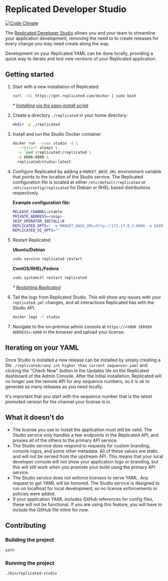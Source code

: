# Replicated Developer Studio

[![Code Climate](https://codeclimate.com/github/replicatedhq/studio/badges/gpa.svg)](https://codeclimate.com/github/replicatedhq/studio)

The [Replicated Developer Studio](https://github.com/replicatedhq/studio) allows you and your team to streamline your application development, removing the need to to create releases for every change you may need create along the way.

Development on your Replicated YAML can be done locally, providing a quick way to iterate and test new versions of your Replicated application.


## Getting started

1. Start with a new installation of Replicated:

   ```bash
   curl -sSL https://get.replicated.com/docker | sudo bash
   ```

   *\* [Installing via the easy-install script](https://help.replicated.com/docs/distributing-an-application/installing-via-script/#basic-install)*
  
1. Create a directory `./replicated` in your home directory:

   ```bash
   mkdir -p ./replicated
   ```

1. Install and run the Studio Docker container

   ```bash
   docker run --name studio -d \
     --restart always \
     -v `pwd`/replicated:/replicated \
     -p 8006:8006 \
     replicated/studio:latest
   ```

1. Configure Replicated by adding a `MARKET_BASE_URL` environment variable that points to the location of the Studio service. The Replicated configuration file is located at either `/etc/default/replicated` or `/etc/sysconfig/replicated` for Debian or RHEL based distributions respectively.

   **Example configuration file:**
   ```bash
   RELEASE_CHANNEL=stable
   PRIVATE_ADDRESS=<snip>
   SKIP_OPERATOR_INSTALL=0
   REPLICATED_OPTS=" -e MARKET_BASE_URL=http://172.17.0.1:8006 -e DAEMON_TOKEN=<snip> -e LOG_LEVEL=info -e NODENAME=<snip>"
   REPLICATED_UI_OPTS=""
   ```

1. Restart Replicated

   **Ubuntu/Debian**
   ```bash
   sudo service replicated restart
   ```

   **CentOS/RHEL/Fedora**
   ```bash
   sudo systemctl restart replicated
   ```

   *\* [Restarting Replicated](https://help.replicated.com/docs/distributing-an-application/installing-via-script/#restarting-replicated)*

1. Tail the logs from Replicated Studio. This will show any issues with your `replicated.yml` changes, and all interactions Replicated has with the Studio API.
   ```bash
   docker logs -f studio
   ```

1. Navigate to the on-premise admin console at `https://<YOUR SERVER ADDRESS>:8800` in the browser and upload your license.


## Iterating on your YAML

Once Studio is installed a new release can be installed by simply creating a file `./replicated/<any int higher than current sequence>.yaml` and clicking the "Check Now" button in the Updates tile on the Replicated dashboard of the Admin Console. After the initial installation, Replicated will no longer use the remote API for any sequence numbers, so it is ok to generate as many releases as you need locally.

It's important that you start with the sequence number that is the latest promoted version for the channel your license is in. 


## What it doesn't do

- The license you use to install the application must still be valid. The Studio service only handles a few endpoints in the Replicated API, and proxies all of the others to the primary API service.
- The Studio service does respond to requests for custom branding, console logos, and some other metadata. All of these values are static and will not be served from the upstream API. This means that your local developer console will not show your application logo or branding, but this will still work when you promote your build using the primary API service.
- The Studio service does not enforce licenses to serve YAML. Any request to get YAML will be honored. The Studio service is designed to run on localhost for local development, so no license enforcements or policies were added.
- If your application YAML includes GitHub references for config files, these will not be functional. If you are using this feature, you will have to include the GitHub file inline for now.


## Contributing

### Building the project

   ```bash
   yarn
   ```

### Running the project

   ```bash
   ./bin/replicated-studio
   ```
